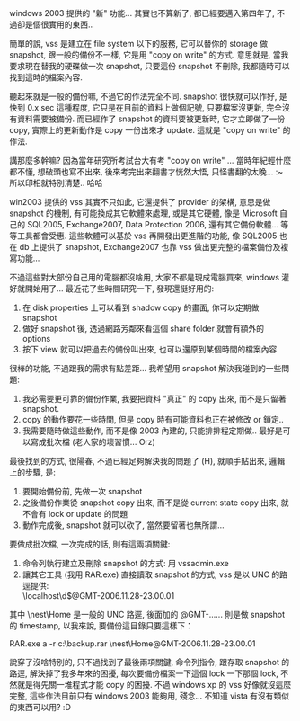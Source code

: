 windows 2003 提供的 "新" 功能... 其實也不算新了, 都已經要邁入第四年了, 不過卻是個很實用的東西..

簡單的說, vss 是建立在 file system 以下的服務, 它可以替你的 storage 做 snapshot, 跟一般的備份不一樣, 它是用 "copy on write" 的方式. 意思就是, 當我要求現在替我的硬碟做一次 snapshot, 只要這份 snapshot 不刪除, 我都隨時可以找到這時的檔案內容.

聽起來就是一般的備份嘛, 不過它的作法完全不同. snapshot 很快就可以作好, 是快到 0.x sec 這種程度, 它只是在目前的資料上做個記號, 只要檔案沒更新, 完全沒有資料需要被備份. 而已經作了 snapshot 的資料要被更新時, 它才立即做了一份 copy, 實際上的更新動作是 copy 一份出來才 update. 這就是 "copy on write" 的作法.

講那麼多幹嘛? 因為當年研究所考試台大有考 "copy on write" ... 當時年紀輕什麼都不懂, 想破頭也寫不出來, 後來考完出來翻書才恍然大悟, 只怪書翻的太晚... :~ 所以印相就特別清楚.. 哈哈

win2003 提供的 vss 其實不只如此, 它還提供了 provider 的架構, 意思是做 snapshot 的機制, 有可能換成其它軟體來處理, 或是其它硬體, 像是 Microsoft 自己的 SQL2005, Exchange2007, Data Protection 2006, 還有其它備份軟體... 等等工具都會受惠. 這些軟體可以基於 vss 再開發出更進階的功能, 像 SQL2005 也在 db 上提供了 snapshot, Exchange2007 也靠 vss 做出更完整的檔案備份及複寫功能...

不過這些對大部份自己用的電腦都沒啥用, 大家不都是現成電腦買來, windows 灌好就開始用了... 最近花了些時間研究一下, 發現還挺好用的:

1. 在 disk properties 上可以看到 shadow copy 的畫面, 你可以定期做 snapshot
2. 做好 snapshot 後, 透過網路芳鄰來看這個 share folder 就會有額外的 options
3. 按下 view 就可以把過去的備份叫出來, 也可以還原到某個時間的檔案內容

很棒的功能, 不過跟我的需求有點差距... 我希望用 snapshot 解決我碰到的一些問題:

1. 我必需要更可靠的備份作業, 我要把資料 "真正" 的 copy 出來, 而不是只留著 snapshot.
2. copy 的動作要花一些時間, 但是 copy 時有可能資料也正在被修改 or 鎖定..
3. 我需要隨時做這些動作, 而不是像 2003 內建的, 只能排排程定期做.. 最好是可以寫成批次檔 (老人家的壞習慣... Orz)

最後找到的方式, 很陽春, 不過已經足夠解決我的問題了 (H), 就順手貼出來, 邏輯上的步驟, 是:

1. 要開始備份前, 先做一次 snapshot
2. 之後備份作業從 snapshot copy 出來, 而不是從 current state copy 出來, 就不會有 lock or update 的問題
3. 動作完成後, snapshot 就可以砍了, 當然要留著也無所謂...

要做成批次檔, 一次完成的話, 則有這兩項關鍵:

1. 命令列執行建立及刪除 snapshot 的方式: 用 vssadmin.exe
2. 讓其它工具 (我用 RAR.exe) 直接讀取 snapshot 的方式, vss 是以 UNC 的路逕提供:  
   \\localhost\d$\@GMT-2006.11.28-23.00.01

其中 \\nest\Home 是一般的 UNC 路逕, 後面加的 @GMT-...... 則是做 snapshot 的 timestamp, 以我來說, 要備份這目錄只要這樣下：

RAR.exe a -r c:\backup.rar \\nest\Home\@GMT-2006.11.28-23.00.01

說穿了沒啥特別的, 只不過找到了最後兩項關鍵, 命令列指令, 跟存取 snapshot 的路逕, 解決掉了我多年來的困擾, 每次要備份檔案一下這個 lock 一下那個 lock, 不然就是得先關一堆程式才能 copy 的困擾. 不過 windows xp 的 vss 好像就沒這麼完整, 這些作法目前只有 windows 2003 能夠用, 殘念... 不知道 vista 有沒有類似的東西可以用? :D